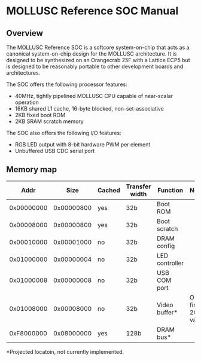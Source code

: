 # MOLLUSC Reference SOC Manual

## Overview

The MOLLUSC Reference SOC is a softcore system-on-chip that acts as a canonical
system-on-chip design for the MOLLUSC architecture. It is designed to be
synthesized on an Orangecrab 25F with a Lattice ECP5 but is designed to be
reasonably portable to other development boards and architectures.

The SOC offers the following processor features:
* 40MHz, tightly pipelined MOLLUSC CPU capable of near-scalar operation
* 16KB shared L1 cache, 16-byte blocked, non-set-associative
* 2KB fixed boot ROM
* 2KB SRAM scratch memory

The SOC also offers the following I/O features:
* RGB LED output with 8-bit hardware PWM per element
* Unbuffered USB CDC serial port

## Memory map

| Addr       | Size       | Cached | Transfer width | Function       | Notes                 |
| ---------- | ---------- | ------ | -------------- | -------------- | --------------------- |
| 0x00000000 | 0x00000800 | yes    | 32b            | Boot ROM       |                       |
| 0x00008000 | 0x00000800 | yes    | 32b            | Boot scratch   |                       |
| 0x00010000 | 0x00001000 | no     | 32b            | DRAM config    |                       |
| 0x01000000 | 0x00000004 | no     | 32b            | LED controller |                       |
| 0x01000008 | 0x00000008 | no     | 32b            | USB COM port   |                       |
| 0x01008000 | 0x00008000 | no     | 32b            | Video buffer*  | Only first 20KB valid |
| 0xF8000000 | 0x08000000 | yes    | 128b           | DRAM bus*      |                       |

*Projected locatoin, not currently implemented.